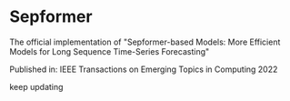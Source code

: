 # Sepformer
The official implementation of "Sepformer-based Models: More Efficient Models for Long Sequence Time-Series Forecasting"

Published in: IEEE Transactions on Emerging Topics in Computing 2022

keep updating
